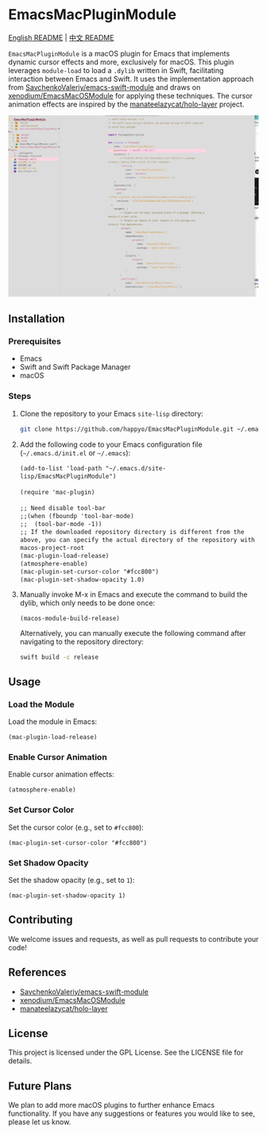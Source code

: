 # EmacsMacPluginModule

[English README](README.en.md) | [中文 README](README.zh.md)

`EmacsMacPluginModule` is a macOS plugin for Emacs that implements dynamic cursor effects and more, exclusively for macOS. This plugin leverages `module-load` to load a `.dylib` written in Swift, facilitating interaction between Emacs and Swift. It uses the implementation approach from [SavchenkoValeriy/emacs-swift-module](https://github.com/SavchenkoValeriy/emacs-swift-module) and draws on [xenodium/EmacsMacOSModule](https://github.com/xenodium/EmacsMacOSModule) for applying these techniques. The cursor animation effects are inspired by the [manateelazycat/holo-layer](https://github.com/manateelazycat/holo-layer.git) project.

![CursorAnimation](Images/cursor_animation.gif)


## Installation

### Prerequisites

- Emacs
- Swift and Swift Package Manager
- macOS

### Steps

1. Clone the repository to your Emacs `site-lisp` directory:

   ```sh
   git clone https://github.com/happyo/EmacsMacPluginModule.git ~/.emacs.d/site-lisp/EmacsMacPluginModule
   ```

2. Add the following code to your Emacs configuration file (`~/.emacs.d/init.el` or `~/.emacs`):

   ```elisp
   (add-to-list 'load-path "~/.emacs.d/site-lisp/EmacsMacPluginModule")

   (require 'mac-plugin)

   ;; Need disable tool-bar
   ;;(when (fboundp 'tool-bar-mode)
   ;;  (tool-bar-mode -1))
   ;; If the downloaded repository directory is different from the above, you can specify the actual directory of the repository with macos-project-root
   (mac-plugin-load-release)
   (atmosphere-enable)
   (mac-plugin-set-cursor-color "#fcc800")
   (mac-plugin-set-shadow-opacity 1.0)
   ```

3. Manually invoke M-x in Emacs and execute the command to build the dylib, which only needs to be done once:

   ```elisp
   (macos-module-build-release)
   ```

   Alternatively, you can manually execute the following command after navigating to the repository directory:

   ```sh
   swift build -c release
   ```

## Usage

### Load the Module

Load the module in Emacs:

```elisp
(mac-plugin-load-release)
```

### Enable Cursor Animation

Enable cursor animation effects:

```elisp
(atmosphere-enable)
```

### Set Cursor Color

Set the cursor color (e.g., set to `#fcc800`):

```elisp
(mac-plugin-set-cursor-color "#fcc800")
```

### Set Shadow Opacity

Set the shadow opacity (e.g., set to `1`):

```elisp
(mac-plugin-set-shadow-opacity 1)
```

## Contributing

We welcome issues and requests, as well as pull requests to contribute your code!

## References

- [SavchenkoValeriy/emacs-swift-module](https://github.com/SavchenkoValeriy/emacs-swift-module)
- [xenodium/EmacsMacOSModule](https://github.com/xenodium/EmacsMacOSModule)
- [manateelazycat/holo-layer](https://github.com/manateelazycat/holo-layer.git)

## License

This project is licensed under the GPL License. See the LICENSE file for details.

## Future Plans

We plan to add more macOS plugins to further enhance Emacs functionality. If you have any suggestions or features you would like to see, please let us know.

